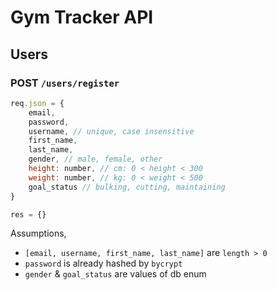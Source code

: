 # Gym Tracker API

## Users

### POST `/users/register`

```javascript
req.json = {
    email,
    password,
    username, // unique, case insensitive
    first_name,
    last_name,
    gender, // male, female, other
    height: number, // cm: 0 < height < 300
    weight: number, // kg: 0 < weight < 500
    goal_status // bulking, cutting, maintaining
}

res = {}
```

Assumptions, 
- `[email, username, first_name, last_name]` are `length > 0`
- `password` is already hashed by `bycrypt`
- `gender` & `goal_status` are values of db enum
